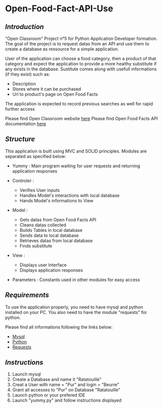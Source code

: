 # **Open-Food-Fact-API-Use**

## *Introduction*

"Open Classroom" Project n°5 for Python Application Developer formation.
The goal of the project is to request datas from an API and use them to create a database as ressource for a simple application.

User of the application can choose a food category, then a product of that category and expect the application to provide a more healthy substitute if any exists in the database.
Sustitute comes along with usefull informations (if they exist) such as:
* Description
* Stores where it can be purchased
* Url to product's page on Open Food Facts

The application is expected to record previous searches as well for rapid further access

Please find Open Classroom website [here](https://openclassrooms.com/)
Please find Open Food Facts API documentation [here](http://en.wiki.openfoodfacts.org/Project:API)

## *Structure*

This application is built using MVC and SOLID principles.
Modules are separated as specified below:

* Yummy : Main program waiting for user requests and returning application responses

* Controler :
  * Verifies User inputs
  * Handles Model's interactions with local database
  * Hands Model's informations to View

* Model :
  * Gets datas from Open Food Facts API
  * Cleans datas collected
  * Builds Tables in local database
  * Sends data to local database
  * Retrieves datas from local database
  * Finds substitute

* View :
  * Displays user Interface 
  * Displays application responses

* Parameters : Constants used in other modules for easy access

## *Requirements*

To use the application properly, you need to have mysql and python installed on your PC.
You also need to have the module "requests" for python.

Please find all informations following the links below:

* [Mysql](https://dev.mysql.com/downloads/mysql/#downloads)
* [Python](https://www.python.org/downloads/)
* [Requests](http://fr.python-requests.org/en/latest/user/install.html#install)

## *Instructions*

1. Launch mysql
2. Create a Database and name it "Ratatouille"
3. Creat a User with name = "Pur" and login = "Beurre"
4. Grant all accesses to "Pur" on Database "Ratatouille"
5. Launch python or your prefered IDE
6. Launch "yummy.py" and follow instructions displayed